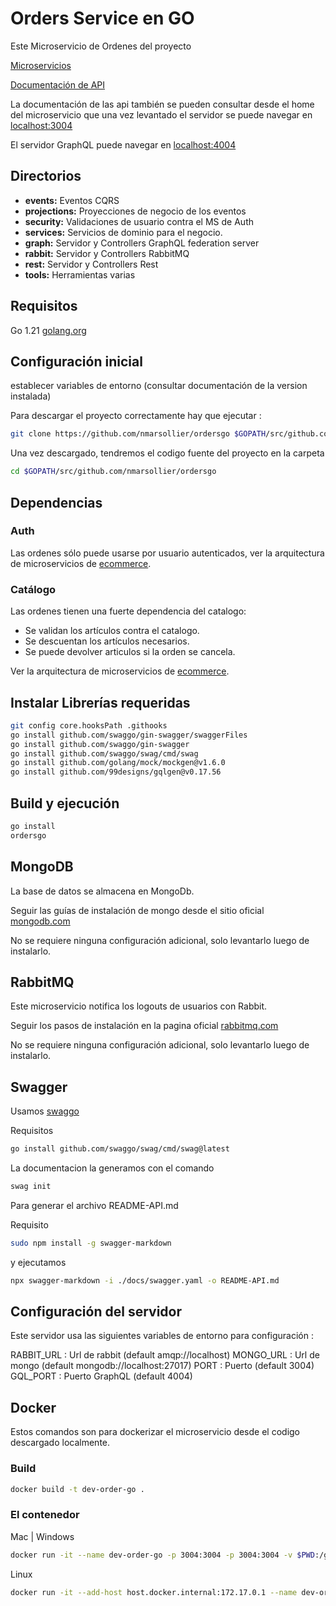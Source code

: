<!-- cSpell:language es -->

# Orders Service en GO

Este Microservicio de Ordenes del proyecto

[Microservicios](https://github.com/nmarsollier/ecommerce)

[Documentación de API](./README-API.md)

La documentación de las api también se pueden consultar desde el home del microservicio
que una vez levantado el servidor se puede navegar en [localhost:3004](http://localhost:3004/docs/index.html)

El servidor GraphQL puede navegar en [localhost:4004](http://localhost:4004/)

## Directorios

- **events:** Eventos CQRS
- **projections:** Proyecciones de negocio de los eventos
- **security:** Validaciones de usuario contra el MS de Auth
- **services:** Servicios de dominio para el negocio.
- **graph:** Servidor y Controllers GraphQL federation server
- **rabbit:** Servidor y Controllers RabbitMQ
- **rest:** Servidor y Controllers Rest
- **tools:** Herramientas varias

## Requisitos

Go 1.21 [golang.org](https://golang.org/doc/install)

## Configuración inicial

establecer variables de entorno (consultar documentación de la version instalada)

Para descargar el proyecto correctamente hay que ejecutar :

```bash
git clone https://github.com/nmarsollier/ordersgo $GOPATH/src/github.com/nmarsollier/ordersgo
```

Una vez descargado, tendremos el codigo fuente del proyecto en la carpeta

```bash
cd $GOPATH/src/github.com/nmarsollier/ordersgo
```

## Dependencias

### Auth

Las ordenes sólo puede usarse por usuario autenticados, ver la arquitectura de microservicios de [ecommerce](https://github.com/nmarsollier/ecommerce).

### Catálogo

Las ordenes tienen una fuerte dependencia del catalogo:

- Se validan los artículos contra el catalogo.
- Se descuentan los artículos necesarios.
- Se puede devolver articulos si la orden se cancela.

Ver la arquitectura de microservicios de [ecommerce](https://github.com/nmarsollier/ecommerce).

## Instalar Librerías requeridas

```bash
git config core.hooksPath .githooks
go install github.com/swaggo/gin-swagger/swaggerFiles
go install github.com/swaggo/gin-swagger
go install github.com/swaggo/swag/cmd/swag
go install github.com/golang/mock/mockgen@v1.6.0
go install github.com/99designs/gqlgen@v0.17.56
```

## Build y ejecución

```bash
go install
ordersgo
```

## MongoDB

La base de datos se almacena en MongoDb.

Seguir las guías de instalación de mongo desde el sitio oficial [mongodb.com](https://www.mongodb.com/download-center#community)

No se requiere ninguna configuración adicional, solo levantarlo luego de instalarlo.

## RabbitMQ

Este microservicio notifica los logouts de usuarios con Rabbit.

Seguir los pasos de instalación en la pagina oficial [rabbitmq.com](https://www.rabbitmq.com/)

No se requiere ninguna configuración adicional, solo levantarlo luego de instalarlo.

## Swagger

Usamos [swaggo](https://github.com/swaggo/swag)

Requisitos

```bash
go install github.com/swaggo/swag/cmd/swag@latest
```

La documentacion la generamos con el comando

```bash
swag init
```

Para generar el archivo README-API.md

Requisito

```bash
sudo npm install -g swagger-markdown
```

y ejecutamos

```bash
npx swagger-markdown -i ./docs/swagger.yaml -o README-API.md
```

## Configuración del servidor

Este servidor usa las siguientes variables de entorno para configuración :

RABBIT_URL : Url de rabbit (default amqp://localhost)
MONGO_URL : Url de mongo (default mongodb://localhost:27017)
PORT : Puerto (default 3004)
GQL_PORT : Puerto GraphQL (default 4004)

## Docker

Estos comandos son para dockerizar el microservicio desde el codigo descargado localmente.

### Build

```bash
docker build -t dev-order-go .
```

### El contenedor

Mac | Windows

```bash
docker run -it --name dev-order-go -p 3004:3004 -p 3004:3004 -v $PWD:/go/src/github.com/nmarsollier/ordersgo dev-order-go
```

Linux

```bash
docker run -it --add-host host.docker.internal:172.17.0.1 --name dev-order-go -p 3004:3004 -p 4004:4004 -v $PWD:/go/src/github.com/nmarsollier/ordersgo dev-order-go
```
